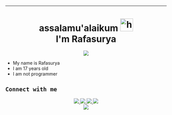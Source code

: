 <p align='center'>
    </p>

-------
<h1 align="center">assalamu'alaikum <img src="https://user-images.githubusercontent.com/1303154/88677602-1635ba80-d120-11ea-84d8-d263ba5fc3c0.gif" width="40px" alt="hi"><br>I'm Rafasurya </h1>
<p align="center">
  <img src="https://camo.githubusercontent.com/c14b0f7943bc9e5158459910d544e2811ec231170c7271868cc7792639e981a9/68747470733a2f2f692e70696e696d672e636f6d2f6f726967696e616c732f63342f63362f66622f63346336666230343639663232376134643239376336383035396463393530642e6a7067" /></>
</p>

-  My name is Rafasurya 
-  I am 17 years old 
-  I am not programmer

## ```Connect with me```
<p align="center">
  <a href="https://instagram.com/ffzkyaf"><img src="https://img.shields.io/badge/Instagram-E4405F?style=for-the-badge&logo=instagram&logoColor=white"/> 
  <a href="https://wa.me/message/JBGU4J2DVYEDK1"><img src="https://img.shields.io/badge/WhatsApp-25D366?style=for-the-badge&logo=whatsapp&logoColor=white" />
  <a href="https://github.com/MurphyBot"><img src="https://img.shields.io/badge/-GitHub-black?style=flat-square&logo=github" /> 
  <a href="https://youtube.com/channel/UCzpsJxweXJUr-dhyA5DF6fQ"><img src="https://img.shields.io/youtube/channel/subscribers/UCzpsJxweXJUr-dhyA5DF6fQ?style=social" /> <br>
  <a href="https://komarev.com/ghpvc/?username=apiccaofc&color=blue&style=flat-square&label=Profile+Dilihat"><img src="https://komarev.com/ghpvc/?username=apiccaofc&color=blue&style=flat-square&label=Profile+Dilihat" />

</p>
